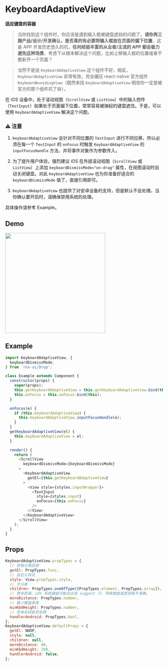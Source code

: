 # KeyboardAdaptiveView

**适应键盘的容器**

> 当你找到这个组件时，你应该是遇到输入框被键盘遮挡的问题了。**请你再三跟产品/设计/开发确认，是否真的有必要将输入框放在页面的偏下位置**，这是 APP 开发历史悠久的坑，**任何经验丰富的从业者/主流的 APP 都会极力避免这种场景**，考虑下从根本解决这个问题，比如上移输入框的位置或者干脆新开一个页面？

> 当然不是说 `KeyboardAdaptiveView` 这个组件不好，相反，`KeyboardAdaptiveView` 非常有效，完全碾压 react-native 官方组件 `KeyboardAvoidingView`（既然来找 `KeyboardAdaptiveView` 相信你一定是被官方的那个组件坑了😄）。

在 iOS 设备中，处于滚动视图（`ScrollView` 或 `ListView`）中的输入控件（`TextInput`）如果处于页面偏下位置，常常容易被弹起的键盘遮住。于是，可以使用 `KeyboardAdaptiveView` 解决这个问题。

### ⚠️ 注意

1. `KeyboardAdaptiveView` 会针对不同位置的 `TextInput` 进行不同位移，所以必须在每一个 `TextInput` 的 `onFocus` 时触发 `KeyboardAdaptiveView` 的 `inputFocusHandle` 方法，并将事件对象作为参数传入。

2. 为了提升用户体验，强烈建议 iOS 在外层滚动视图（`ScrollView` 或 `ListView`）上添加 `keyboardDismissMode="on-drag"` 属性，在视图滚动时自动关闭键盘。对此 `KeyboardAdaptiveView` 也为你准备好适合的 `keyboardDismissMode` 值了，直接引用即可。

3. `KeyboardAdaptiveView` 也提供了对安卓设备的支持，但是默认不会处理，当你确认要开启时，请确保禁用系统的处理。

具体操作请参考 Example。

## Demo

<image src="http://wx2.sinaimg.cn/mw690/4c8b519dly1fbztgmfj0lg20ho0wgqv8.gif" width="320" />

## Example

```js
import KeyboardAdaptiveView, {
  keyboardDismissMode,
} from 'rnx-ui/Drop';

class Example extends Component {
  constructor(props) {
    super(props);
    this.getKeyboardAdaptiveView = this.getKeyboardAdaptiveView.bind(this);
    this.onFocus = this.onFocus.bind(this);
  }

  onFocus(e) {
    if (this.keyboardAdaptiveView) {
      this.keyboardAdaptiveView.inputFocusHandle(e);
    }
  }
  getKeyboardAdaptiveView(el) {
    this.keyboardAdaptiveView = el;
  }

  render() {
    return (
      <ScrollView
        keyboardDismissMode={keyboardDismissMode}
      >
        <KeyboardAdaptiveView
          getEl={this.getKeyboardAdaptiveView}
        >
          <View style={styles.inputWrapper}>
            <TextInput
              style={styles.input}
              onFocus={this.onFocus}
            />
          </View>
        </KeyboardAdaptiveView>
      </ScrollView>
    );
  }
}
```

## Props

```js
KeyboardAdaptiveView.propTypes = {
  // 获取元素回调
  getEl: PropTypes.func,
  // 自定义样式
  style: View.propTypes.style,
  // 子元素
  children: PropTypes.oneOfType([PropTypes.element, PropTypes.array]),
  // 更多距离。iOS 系统键盘可能会出现 suggest 行，导致键盘高度获取不准确。
  moreDistance: PropTypes.number,
  // 最小键盘高度
  minKbdHeight: PropTypes.number,
  // 安卓系统是否处理
  handlerAndroid: PropTypes.bool,
};
KeyboardAdaptiveView.defaultProps = {
  getEl: NOOP,
  style: null,
  children: null,
  moreDistance: 40,
  minKbdHeight: 250,
  handlerAndroid: false,
};
```
